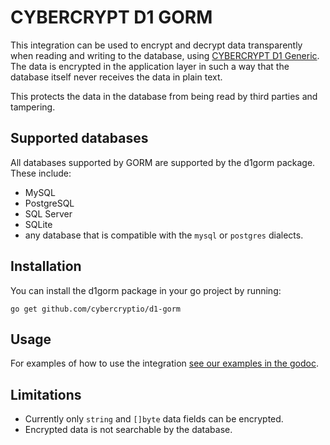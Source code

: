 # CYBERCRYPT D1 GORM

This integration can be used to encrypt and decrypt data transparently when reading and writing to the database, using [CYBERCRYPT D1 Generic](https://github.com/cybercryptio/d1-service-generic/). The data is encrypted in the application layer in such a way that the database itself never receives the data in plain text.

This protects the data in the database from being read by third parties and tampering.

## Supported databases

All databases supported by GORM are supported by the d1gorm package. These include:

- MySQL
- PostgreSQL
- SQL Server
- SQLite
- any database that is compatible with the `mysql` or `postgres` dialects.

## Installation

You can install the d1gorm package in your go project by running:
```
go get github.com/cybercryptio/d1-gorm
```

## Usage

For examples of how to use the integration [see our examples in the godoc](https://pkg.go.dev/github.com/cybercryptio/d1-gorm).

## Limitations

- Currently only `string` and `[]byte` data fields can be encrypted.
- Encrypted data is not searchable by the database.
